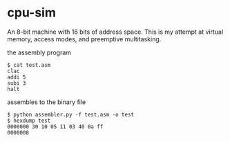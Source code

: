 # cpu-sim

An 8-bit machine with 16 bits of address space. This is my attempt 
at virtual memory, access modes, and preemptive multitasking.

the assembly program

    $ cat test.asm
    clac
    addi 5
    subi 3
    halt
    
assembles to the binary file
    
    $ python assembler.py -f test.asm -o test
    $ hexdump test
    0000000 30 10 05 11 03 40 0a ff          
    0000008              
